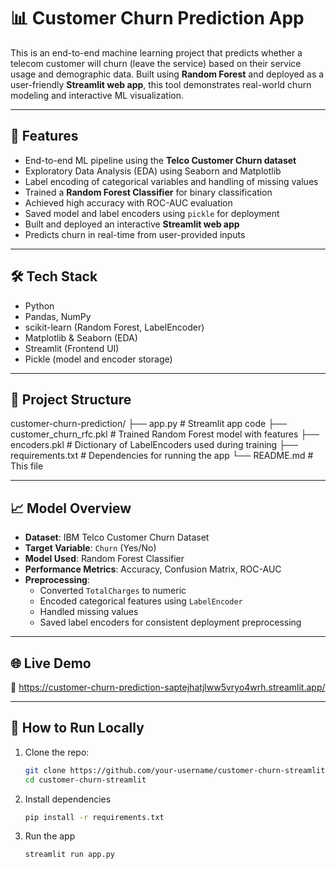 # 📊 Customer Churn Prediction App

This is an end-to-end machine learning project that predicts whether a telecom customer will churn (leave the service) based on their service usage and demographic data. Built using **Random Forest** and deployed as a user-friendly **Streamlit web app**, this tool demonstrates real-world churn modeling and interactive ML visualization.

---

## 🚀 Features

- End-to-end ML pipeline using the **Telco Customer Churn dataset**
- Exploratory Data Analysis (EDA) using Seaborn and Matplotlib
- Label encoding of categorical variables and handling of missing values
- Trained a **Random Forest Classifier** for binary classification
- Achieved high accuracy with ROC-AUC evaluation
- Saved model and label encoders using `pickle` for deployment
- Built and deployed an interactive **Streamlit web app**
- Predicts churn in real-time from user-provided inputs

---

## 🛠 Tech Stack

- Python
- Pandas, NumPy
- scikit-learn (Random Forest, LabelEncoder)
- Matplotlib & Seaborn (EDA)
- Streamlit (Frontend UI)
- Pickle (model and encoder storage)

---

## 📂 Project Structure
customer-churn-prediction/
├── app.py # Streamlit app code
├── customer_churn_rfc.pkl # Trained Random Forest model with features
├── encoders.pkl # Dictionary of LabelEncoders used during training
├── requirements.txt # Dependencies for running the app
└── README.md # This file


---

## 📈 Model Overview

- **Dataset**: IBM Telco Customer Churn Dataset
- **Target Variable**: `Churn` (Yes/No)
- **Model Used**: Random Forest Classifier
- **Performance Metrics**: Accuracy, Confusion Matrix, ROC-AUC
- **Preprocessing**:
  - Converted `TotalCharges` to numeric
  - Encoded categorical features using `LabelEncoder`
  - Handled missing values
  - Saved label encoders for consistent deployment preprocessing

---

## 🌐 Live Demo

🔗 https://customer-churn-prediction-saptejhatjlww5vryo4wrh.streamlit.app/

---

## 🧪 How to Run Locally

1. Clone the repo:
   ```bash
   git clone https://github.com/your-username/customer-churn-streamlit.git
   cd customer-churn-streamlit
2. Install dependencies
   ```bash
   pip install -r requirements.txt
3. Run the app
   ```bash
   streamlit run app.py
